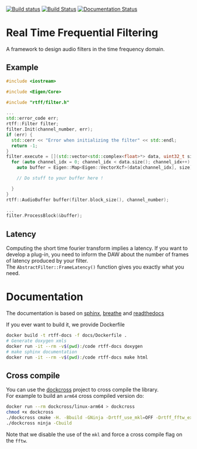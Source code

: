 [![Build status](https://ci.appveyor.com/api/projects/status/3y6vp1bns9vasil3?svg=true)](https://ci.appveyor.com/project/Audionamix/rtff-0j7kw)
[![Build Status](https://travis-ci.org/audionamix/rtff.svg?branch=master)](https://travis-ci.org/audionamix/rtff)
[![Documentation Status](https://readthedocs.org/projects/rtff/badge/?version=latest)](https://rtff.readthedocs.io/en/latest/?badge=latest)

# Real Time Frequential Filtering

A framework to design audio filters in the time frequency domain.

## Example

```cpp
#include <iostream>

#include <Eigen/Core>

#include "rtff/filter.h"

...
std::error_code err;
rtff::Filter filter;
filter.Init(channel_number, err);
if (err) {
  std::cerr << "Error when initializing the filter" << std::endl;
  return -1;
}
filter.execute = [](std::vector<std::complex<float>*> data, uint32_t size) {
  for (auto channel_idx = 0; channel_idx < data.size(); channel_idx++) {
    auto buffer = Eigen::Map<Eigen::VectorXcf>(data[channel_idx], size);

    // Do stuff to your buffer here !

  }
}
rtff::AudioBuffer buffer(filter.block_size(), channel_number);

...
filter.ProcessBlock(&buffer);
```

## Latency

Computing the short time fourier transform implies a latency. If you want to
develop a plug-in, you need to inform the DAW about the number of frames of
latency produced by your filter.  
The `AbstractFilter::FrameLatency()` function gives you exactly what you need.

# Documentation

The documentation is based on [sphinx](http://www.sphinx-doc.org/en/master/),
[breathe](https://github.com/michaeljones/breathe) and
[readthedocs](https://readthedocs.org/)  

If you ever want to build it, we provide Dockerfile
```bash
docker build -t rtff-docs -f docs/Dockerfile .
# Generate doxygen xmls
docker run -it --rm -v$(pwd):/code rtff-docs doxygen
# make sphinx documentation
docker run -it --rm -v$(pwd):/code rtff-docs make html
```

## Cross compile

You can use the [dockcross](https://github.com/dockcross/dockcross) project to
cross compile the library.  
For example to build an `arm64` cross compiled version do:

```bash
docker run --rm dockcross/linux-arm64 > dockcross
chmod +x dockcross
./dockcross cmake -H. -Bbuild -GNinja -Drtff_use_mkl=OFF -Drtff_fftw_extra_configure_flags=--host=arm-linux-gnueabi
./dockcross ninja -Cbuild
```
Note that we disable the use of the `mkl` and force a cross compile flag on the
`fftw`.
